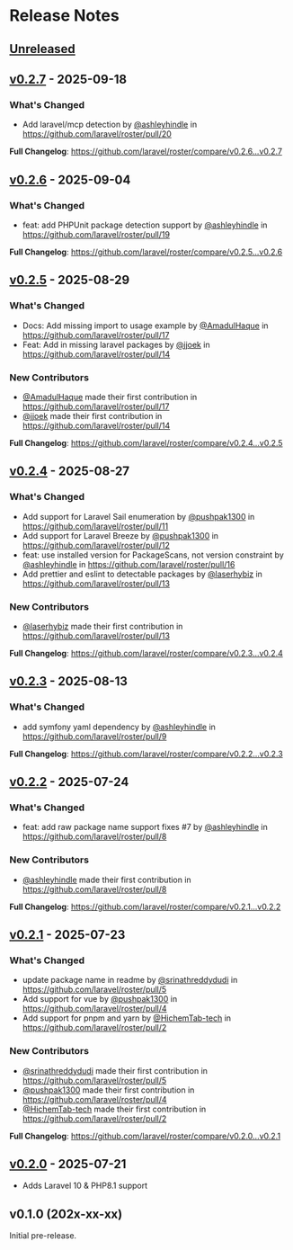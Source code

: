 # Release Notes

## [Unreleased](https://github.com/laravel/roster/compare/v0.2.7...main)

## [v0.2.7](https://github.com/laravel/roster/compare/v0.2.6...v0.2.7) - 2025-09-18

### What's Changed

* Add laravel/mcp detection by [@ashleyhindle](https://github.com/ashleyhindle) in https://github.com/laravel/roster/pull/20

**Full Changelog**: https://github.com/laravel/roster/compare/v0.2.6...v0.2.7

## [v0.2.6](https://github.com/laravel/roster/compare/v0.2.5...v0.2.6) - 2025-09-04

### What's Changed

* feat: add PHPUnit package detection support by [@ashleyhindle](https://github.com/ashleyhindle) in https://github.com/laravel/roster/pull/19

**Full Changelog**: https://github.com/laravel/roster/compare/v0.2.5...v0.2.6

## [v0.2.5](https://github.com/laravel/roster/compare/v0.2.4...v0.2.5) - 2025-08-29

### What's Changed

* Docs: Add missing import to usage example by [@AmadulHaque](https://github.com/AmadulHaque) in https://github.com/laravel/roster/pull/17
* Feat:  Add in missing laravel packages by [@jjoek](https://github.com/jjoek) in https://github.com/laravel/roster/pull/14

### New Contributors

* [@AmadulHaque](https://github.com/AmadulHaque) made their first contribution in https://github.com/laravel/roster/pull/17
* [@jjoek](https://github.com/jjoek) made their first contribution in https://github.com/laravel/roster/pull/14

**Full Changelog**: https://github.com/laravel/roster/compare/v0.2.4...v0.2.5

## [v0.2.4](https://github.com/laravel/roster/compare/v0.2.3...v0.2.4) - 2025-08-27

### What's Changed

* Add support for Laravel Sail enumeration by [@pushpak1300](https://github.com/pushpak1300) in https://github.com/laravel/roster/pull/11
* Add support for Laravel Breeze by [@pushpak1300](https://github.com/pushpak1300) in https://github.com/laravel/roster/pull/12
* feat: use installed version for PackageScans, not version constraint by [@ashleyhindle](https://github.com/ashleyhindle) in https://github.com/laravel/roster/pull/16
* Add prettier and eslint to detectable packages by [@laserhybiz](https://github.com/laserhybiz) in https://github.com/laravel/roster/pull/13

### New Contributors

* [@laserhybiz](https://github.com/laserhybiz) made their first contribution in https://github.com/laravel/roster/pull/13

**Full Changelog**: https://github.com/laravel/roster/compare/v0.2.3...v0.2.4

## [v0.2.3](https://github.com/laravel/roster/compare/v0.2.2...v0.2.3) - 2025-08-13

### What's Changed

* add symfony yaml dependency by [@ashleyhindle](https://github.com/ashleyhindle) in https://github.com/laravel/roster/pull/9

**Full Changelog**: https://github.com/laravel/roster/compare/v0.2.2...v0.2.3

## [v0.2.2](https://github.com/laravel/roster/compare/v0.2.1...v0.2.2) - 2025-07-24

### What's Changed

* feat: add raw package name support fixes #7 by [@ashleyhindle](https://github.com/ashleyhindle) in https://github.com/laravel/roster/pull/8

### New Contributors

* [@ashleyhindle](https://github.com/ashleyhindle) made their first contribution in https://github.com/laravel/roster/pull/8

**Full Changelog**: https://github.com/laravel/roster/compare/v0.2.1...v0.2.2

## [v0.2.1](https://github.com/laravel/roster/compare/v0.2.0...v0.2.1) - 2025-07-23

### What's Changed

* update package name in readme by [@srinathreddydudi](https://github.com/srinathreddydudi) in https://github.com/laravel/roster/pull/5
* Add support for vue by [@pushpak1300](https://github.com/pushpak1300) in https://github.com/laravel/roster/pull/4
* Add support for pnpm and yarn by [@HichemTab-tech](https://github.com/HichemTab-tech) in https://github.com/laravel/roster/pull/2

### New Contributors

* [@srinathreddydudi](https://github.com/srinathreddydudi) made their first contribution in https://github.com/laravel/roster/pull/5
* [@pushpak1300](https://github.com/pushpak1300) made their first contribution in https://github.com/laravel/roster/pull/4
* [@HichemTab-tech](https://github.com/HichemTab-tech) made their first contribution in https://github.com/laravel/roster/pull/2

**Full Changelog**: https://github.com/laravel/roster/compare/v0.2.0...v0.2.1

## [v0.2.0](https://github.com/laravel/roster/compare/v0.1.0...v0.2.0) - 2025-07-21

- Adds Laravel 10 & PHP8.1 support

## v0.1.0 (202x-xx-xx)

Initial pre-release.
